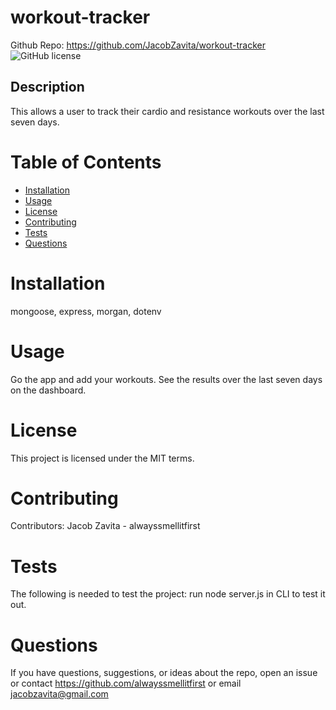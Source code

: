 # workout-tracker
Github Repo: https://github.com/JacobZavita/workout-tracker
![GitHub license](https://img.shields.io/badge/license-MIT-blue.svg)
## Description
This allows a user to track their cardio and resistance workouts over the last seven days.

# Table of Contents
* [Installation](#installation)
* [Usage](#usage)
* [License](#license)
* [Contributing](#contributing)
* [Tests](#tests)
* [Questions](#questions)
# Installation
mongoose, express, morgan, dotenv
# Usage
Go the app and add your workouts. See the results over the last seven days on the dashboard.
# License
This project is licensed under the MIT terms.
# Contributing
Contributors: Jacob Zavita - alwayssmellitfirst
# Tests
The following is needed to test the project: run node server.js in CLI to test it out.
# Questions
If you have questions, suggestions, or ideas about the repo, open an issue or contact https://github.com/alwayssmellitfirst or email jacobzavita@gmail.com
